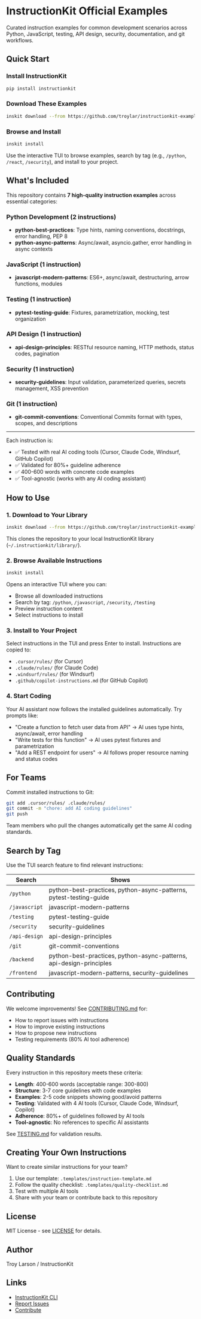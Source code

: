 # InstructionKit Official Examples

Curated instruction examples for common development scenarios across Python, JavaScript, testing, API design, security, documentation, and git workflows.

## Quick Start

### Install InstructionKit

```bash
pip install instructionkit
```

### Download These Examples

```bash
inskit download --from https://github.com/troylar/instructionkit-examples
```

### Browse and Install

```bash
inskit install
```

Use the interactive TUI to browse examples, search by tag (e.g., `/python`, `/react`, `/security`), and install to your project.

## What's Included

This repository contains **7 high-quality instruction examples** across essential categories:

### Python Development (2 instructions)
- **python-best-practices**: Type hints, naming conventions, docstrings, error handling, PEP 8
- **python-async-patterns**: Async/await, asyncio.gather, error handling in async contexts

### JavaScript (1 instruction)
- **javascript-modern-patterns**: ES6+, async/await, destructuring, arrow functions, modules

### Testing (1 instruction)
- **pytest-testing-guide**: Fixtures, parametrization, mocking, test organization

### API Design (1 instruction)
- **api-design-principles**: RESTful resource naming, HTTP methods, status codes, pagination

### Security (1 instruction)
- **security-guidelines**: Input validation, parameterized queries, secrets management, XSS prevention

### Git (1 instruction)
- **git-commit-conventions**: Conventional Commits format with types, scopes, and descriptions

---

Each instruction is:
- ✅ Tested with real AI coding tools (Cursor, Claude Code, Windsurf, GitHub Copilot)
- ✅ Validated for 80%+ guideline adherence
- ✅ 400-600 words with concrete code examples
- ✅ Tool-agnostic (works with any AI coding assistant)

## How to Use

### 1. Download to Your Library

```bash
inskit download --from https://github.com/troylar/instructionkit-examples
```

This clones the repository to your local InstructionKit library (`~/.instructionkit/library/`).

### 2. Browse Available Instructions

```bash
inskit install
```

Opens an interactive TUI where you can:
- Browse all downloaded instructions
- Search by tag: `/python`, `/javascript`, `/security`, `/testing`
- Preview instruction content
- Select instructions to install

### 3. Install to Your Project

Select instructions in the TUI and press Enter to install. Instructions are copied to:
- `.cursor/rules/` (for Cursor)
- `.claude/rules/` (for Claude Code)
- `.windsurf/rules/` (for Windsurf)
- `.github/copilot-instructions.md` (for GitHub Copilot)

### 4. Start Coding

Your AI assistant now follows the installed guidelines automatically. Try prompts like:
- "Create a function to fetch user data from API" → AI uses type hints, async/await, error handling
- "Write tests for this function" → AI uses pytest fixtures and parametrization
- "Add a REST endpoint for users" → AI follows proper resource naming and status codes

## For Teams

Commit installed instructions to Git:

```bash
git add .cursor/rules/ .claude/rules/
git commit -m "chore: add AI coding guidelines"
git push
```

Team members who pull the changes automatically get the same AI coding standards.

## Search by Tag

Use the TUI search feature to find relevant instructions:

| Search | Shows |
|--------|-------|
| `/python` | python-best-practices, python-async-patterns, pytest-testing-guide |
| `/javascript` | javascript-modern-patterns |
| `/testing` | pytest-testing-guide |
| `/security` | security-guidelines |
| `/api-design` | api-design-principles |
| `/git` | git-commit-conventions |
| `/backend` | python-best-practices, python-async-patterns, api-design-principles |
| `/frontend` | javascript-modern-patterns, security-guidelines |

## Contributing

We welcome improvements! See [CONTRIBUTING.md](CONTRIBUTING.md) for:
- How to report issues with instructions
- How to improve existing instructions
- How to propose new instructions
- Testing requirements (80% AI tool adherence)

## Quality Standards

Every instruction in this repository meets these criteria:

- **Length**: 400-600 words (acceptable range: 300-800)
- **Structure**: 3-7 core guidelines with code examples
- **Examples**: 2-5 code snippets showing good/avoid patterns
- **Testing**: Validated with 4 AI tools (Cursor, Claude Code, Windsurf, Copilot)
- **Adherence**: 80%+ of guidelines followed by AI tools
- **Tool-agnostic**: No references to specific AI assistants

See [TESTING.md](TESTING.md) for validation results.

## Creating Your Own Instructions

Want to create similar instructions for your team?

1. Use our template: `.templates/instruction-template.md`
2. Follow the quality checklist: `.templates/quality-checklist.md`
3. Test with multiple AI tools
4. Share with your team or contribute back to this repository

## License

MIT License - see [LICENSE](LICENSE) for details.

## Author

Troy Larson / InstructionKit

## Links

- [InstructionKit CLI](https://github.com/troylar/instructionkit)
- [Report Issues](https://github.com/troylar/instructionkit-examples/issues)
- [Contribute](CONTRIBUTING.md)
